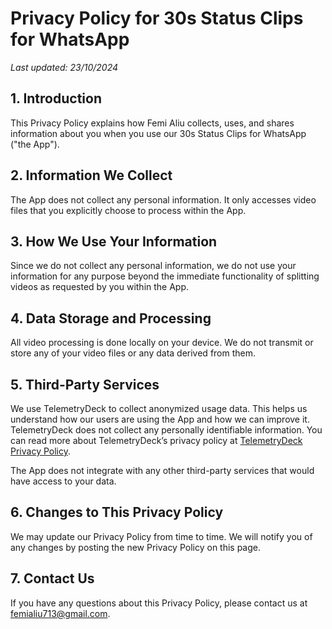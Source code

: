 # Privacy Policy for 30s Status Clips for WhatsApp

*Last updated: 23/10/2024*

## 1. Introduction

This Privacy Policy explains how Femi Aliu collects, uses, and shares information about you when you use our 30s Status Clips for WhatsApp ("the App").

## 2. Information We Collect

The App does not collect any personal information. It only accesses video files that you explicitly choose to process within the App.

## 3. How We Use Your Information

Since we do not collect any personal information, we do not use your information for any purpose beyond the immediate functionality of splitting videos as requested by you within the App.

## 4. Data Storage and Processing

All video processing is done locally on your device. We do not transmit or store any of your video files or any data derived from them.

## 5. Third-Party Services

We use TelemetryDeck to collect anonymized usage data. This helps us understand how our users are using the App and how we can improve it. TelemetryDeck does not collect any personally identifiable information. You can read more about TelemetryDeck’s privacy policy at [TelemetryDeck Privacy Policy](https://telemetrydeck.com/privacy).

The App does not integrate with any other third-party services that would have access to your data.

## 6. Changes to This Privacy Policy

We may update our Privacy Policy from time to time. We will notify you of any changes by posting the new Privacy Policy on this page.

## 7. Contact Us

If you have any questions about this Privacy Policy, please contact us at femialiu713@gmail.com.
